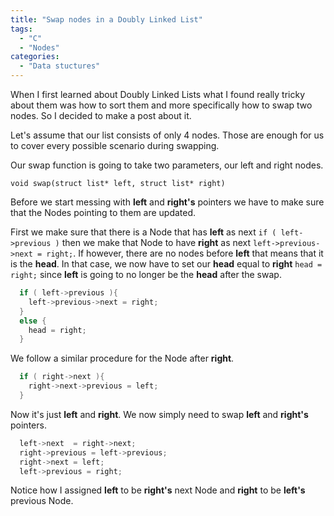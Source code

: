 ```yaml
---
title: "Swap nodes in a Doubly Linked List"
tags:
  - "C"
  - "Nodes"
categories:
  - "Data stuctures"
---
```

When I first learned about Doubly Linked Lists what I found really tricky about them was how to sort them and more specifically how to swap two nodes. So I decided to make a post about it.

Let's assume that our list consists of only 4 nodes. Those are enough for us to cover every possible scenario during swapping.

Our swap function is going to take two parameters, our left and right nodes.

`void swap(struct list* left, struct list* right)`   

Before we start messing with **left** and **right's** pointers we have to make sure that the Nodes pointing to them are updated.

First we make sure that there is a Node that has **left** as next `if ( left->previous )` then we make that Node to have **right** as next `left->previous->next = right;`. If however, there are no nodes before **left** that means that it is the **head**. In that case, we now have to set our **head** equal to **right** `head = right;` since **left** is going to no longer be the **head** after the swap.

```c
  if ( left->previous ){
    left->previous->next = right;
  }
  else {
    head = right;
  }
```

We follow a similar procedure for the Node after **right**.

```c
  if ( right->next ){
    right->next->previous = left;
  }
```

Now it's just **left** and **right**. We now simply need to swap **left** and **right's** pointers.

```c
  left->next  = right->next;
  right->previous = left->previous;
  right->next = left;
  left->previous = right;
```

Notice how I assigned **left** to be **right's** next Node and **right** to be **left's** previous Node.
